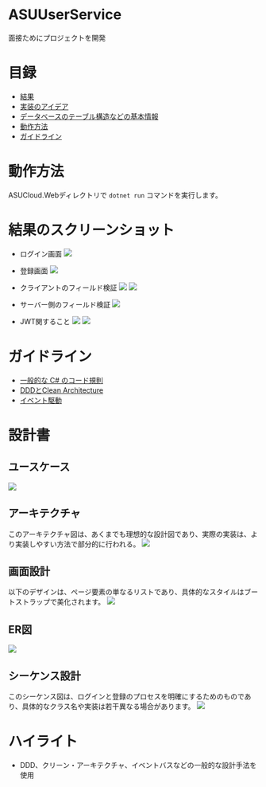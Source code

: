# ASUUserService
面接ためにプロジェクトを開発

# 目録
* [結果](#結果のスクリーンショット)
* [実装のアイデア](#設計書)
* [データベースのテーブル構造などの基本情報](#設計書##ER図)
* [動作方法](#動作方法)
* [ガイドライン](#ガイドライン)



# 動作方法
 ASUCloud.Webディレクトリで `dotnet run` コマンドを実行します。

# 結果のスクリーンショット
* ログイン画面
![](./doc/login_user.png)

* 登録画面
![](./doc/register_user.png)

* クライアントのフィールド検証
![](./doc/login_email_validate.png)
![](./doc/register_email_validate.png)

* サーバー側のフィールド検証
![](./doc/register_pwd_validate.png)

* JWT関すること
![](./doc/get_jwt.png)
![](./doc/use_jwt.png)


# ガイドライン
* [一般的な C# のコード規則](https://learn.microsoft.com/ja-jp/dotnet/csharp/fundamentals/coding-style/coding-conventions)
* [DDDとClean Architecture](https://knowledge.sakura.ad.jp/36776/)
* [イベント駆動](https://ja.wikipedia.org/wiki/%E3%82%A4%E3%83%99%E3%83%B3%E3%83%88%E9%A7%86%E5%8B%95%E5%9E%8B%E3%83%97%E3%83%AD%E3%82%B0%E3%83%A9%E3%83%9F%E3%83%B3%E3%82%B0)


# 設計書

## ユースケース
![](./doc/usecase.drawio.svg)

## アーキテクチャ
このアーキテクチャ図は、あくまでも理想的な設計図であり、実際の実装は、より実装しやすい方法で部分的に行われる。
![](./doc/architecture.drawio.svg)

## 画面設計
以下のデザインは、ページ要素の単なるリストであり、具体的なスタイルはブートストラップで美化されます。
![](./doc/ui.drawio.svg)

## ER図
![](./doc/er.drawio.svg)


## シーケンス設計
このシーケンス図は、ログインと登録のプロセスを明確にするためのものであり、具体的なクラス名や実装は若干異なる場合があります。
![](./doc/sequence.drawio.svg)


# ハイライト
* DDD、クリーン・アーキテクチャ、イベントバスなどの一般的な設計手法を使用

